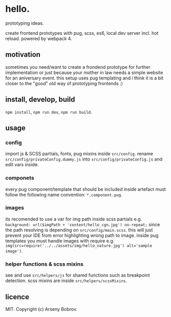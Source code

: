 # hello.
prototyping ideas.

create frontend prototypes with pug, scss, es6, local dev server incl. hot reload. powered by webpack 4.

## motivation
sometimes you need/want to create a frondend prototype for further implementation or just because your mother in law needs a simple website for an aniversary event.
this setup uses pug templating and i think it is a bit closer to the "good" old way of prototyping frontends :)

## install, develop, build
```npm install```, ```npm run dev```, ```npm run build```.

## usage
### config
import js & SCSS partials, fonts, pug mixins inside ```src/config```.
rename ```src/config/privateConfig.dummy.js``` into ```src/config/privateConfig.js``` and edit vars inside.

### componets
every pug component/template that should be included inside artefact must follow the following name convention:
```*.component.pug```.

### images
its recomended to use a var for img path inside scss partials e.g. ```background: url($imgPath + 'content/hello_cgn.jpg') no-repeat;``` since
the path resolving is depending on ```src/config/main.scss```. this will just prevent your IDE from error highlighting wrong path to image.
inside pug templates you must handle images with require e.g. ```img(src=require('../../assets/img/hello_nature.jpg') alt='sample image')```.

### helper functions & scss mixins
see and use ```src/helpers/js``` for shared functions such as breakpoint detection.
scss mixins are inside ```src/helpers/scssMixins```.

## licence
MIT. Copyright (c) Arseny Bobrov.
